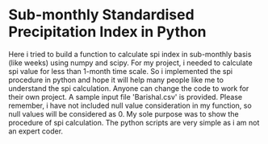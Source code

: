 # Sub-monthly Standardised Precipitation Index in Python
Here i tried to build a function to calculate spi index in sub-monthly basis (like weeks) using numpy and scipy. For my project, i needed to calculate spi value for less than 1-month time scale. So i implemented the spi procedure in python and hope it will help many people like me to understand the spi calculation. Anyone can change the code to work for their own project. 
A sample input file 'Barishal.csv' is provided. Please remember, i have not included null value consideration in my function, so null values will be considered as 0. 
My sole purpose was to show the procedure of spi calculation. The python scripts are very simple as i am not an expert coder. 
